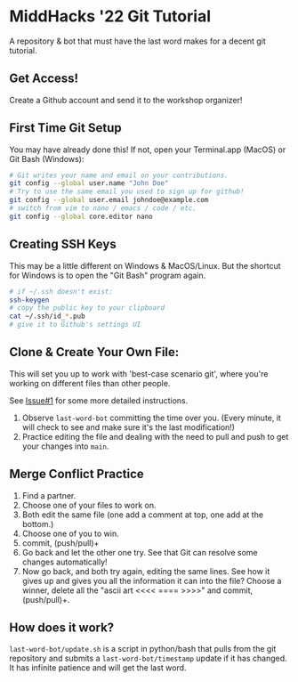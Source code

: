 # MiddHacks '22 Git Tutorial

A repository & bot that must have the last word makes for a decent git tutorial.

## Get Access!

Create a Github account and send it to the workshop organizer!

## First Time Git Setup

You may have already done this! If not, open your Terminal.app (MacOS) or Git Bash (Windows):

```bash
# Git writes your name and email on your contributions.
git config --global user.name "John Doe"
# Try to use the same email you used to sign up for github!
git config --global user.email johndoe@example.com
# switch from vim to nano / emacs / code / etc.
git config --global core.editor nano
```

## Creating SSH Keys

This may be a little different on Windows & MacOS/Linux. But the shortcut for Windows is to open the "Git Bash" program again.

```bash
# if ~/.ssh doesn't exist:
ssh-keygen 
# copy the public key to your clipboard
cat ~/.ssh/id_*.pub
# give it to Github's settings UI
```

## Clone & Create Your Own File:

This will set you up to work with 'best-case scenario git', where you're working on different files than other people.

See [Issue#1](https://github.com/jjfiv/middhacks22-git/issues/1) for some more detailed instructions.

1. Observe ``last-word-bot`` committing the time over you. (Every minute, it will check to see and make sure it's the last modification!)
2. Practice editing the file and dealing with the need to pull and push to get your changes into ``main``.

## Merge Conflict Practice

1. Find a partner.
2. Choose one of your files to work on.
3. Both edit the same file (one add a comment at top, one add at the bottom.)
4. Choose one of you to win.
5. commit, (push/pull)+
6. Go back and let the other one try. See that Git can resolve some changes automatically!
7. Now go back, and both try again, editing the same lines. See how it gives up and gives you all the information it can into the file? Choose a winner, delete all the "ascii art <<<< ==== >>>>" and commit, (push/pull)+.

## How does it work?

``last-word-bot/update.sh`` is a script in python/bash that pulls from the git repository and submits a ``last-word-bot/timestamp`` update if it has changed. It has infinite patience and will get the last word.
